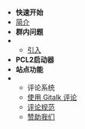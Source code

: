- **快速开始**
- [简介](README.md)
- **群内问题**
- - [引入](api_system/introduction.md)
- **PCL2启动器**
- **站点功能**
- - 评论系统
  - [使用 Gitalk 评论](comment.md)
  - [评论规范](comment_rule.md)
  - [赞助我们](https://afdian.net/@KingOsuperSuper)
